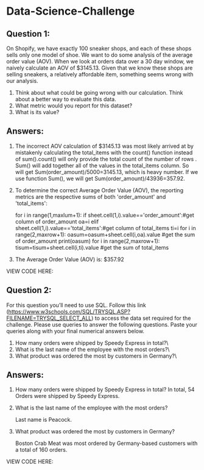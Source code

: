 # Data-Science-Challenge

## Question 1:
 
 On Shopify, we have exactly 100 sneaker shops, and each of these shops sells only one model of shoe. We want to do some analysis of the average order value (AOV). When we look at orders data over a 30 day window, we naively calculate an AOV of $3145.13. Given that we know these shops are selling sneakers, a relatively affordable item, something seems wrong with our analysis. 

1. Think about what could be going wrong with our calculation. Think about a better way to evaluate this data.
2. What metric would you report for this dataset?
3. What is its value?

## Answers: 

1. The incorrect AOV calculation of $3145.13 was most likely arrived at by mistakenly calculating the total_items with the count() function instead of sum().count() will only provide the total count of the number of rows . Sum() will add together all of the values in the total_items column. So will get Sum(order_amount)/5000=3145.13, which is heavy number. If we use function Sum(), we will get  Sum(order_amount)/43936=357.92.

2. To determine the correct Average Order Value (AOV), the reporting metrics are the respective sums of both 'order_amount' and 'total_items':<br/>

   for i in range(1,maxlum+1):
   if sheet.cell(1,i).value=='order_amount':#get column of order_amount
        oa=i
   elif sheet.cell(1,i).value=='total_items':#get column of total_items
        ti=i
   for i in range(2,maxrow+1):
        oasum=oasum+sheet.cell(i,oa).value #get the sum of order_amount
   print(oasum)
   for i in range(2,maxrow+1):
        tisum=tisum+sheet.cell(i,ti).value #get the sum of total_items


3. The Average Order Value (AOV) is: $357.92 

VIEW CODE HERE: 

## Question 2: 

For this question you’ll need to use SQL. Follow this link (https://www.w3schools.com/SQL/TRYSQL.ASP?FILENAME=TRYSQL_SELECT_ALL) to access the data set required for the challenge. Please use queries to answer the following questions. Paste your queries along with your final numerical answers below.

1. How many orders were shipped by Speedy Express in total?\
2. What is the last name of the employee with the most orders?\
3. What product was ordered the most by customers in Germany?\

## Answers: 

1. How many orders were shipped by Speedy Express in total? 
   In total, 54 Orders were shipped by Speedy Express.

2. What is the last name of the employee with the most orders?

   Last name is Peacock.

3. What product was ordered the most by customers in Germany? <br/>

   Boston Crab Meat was most ordered by Germany-based customers with a total of 160 orders.
   
VIEW CODE HERE: 
